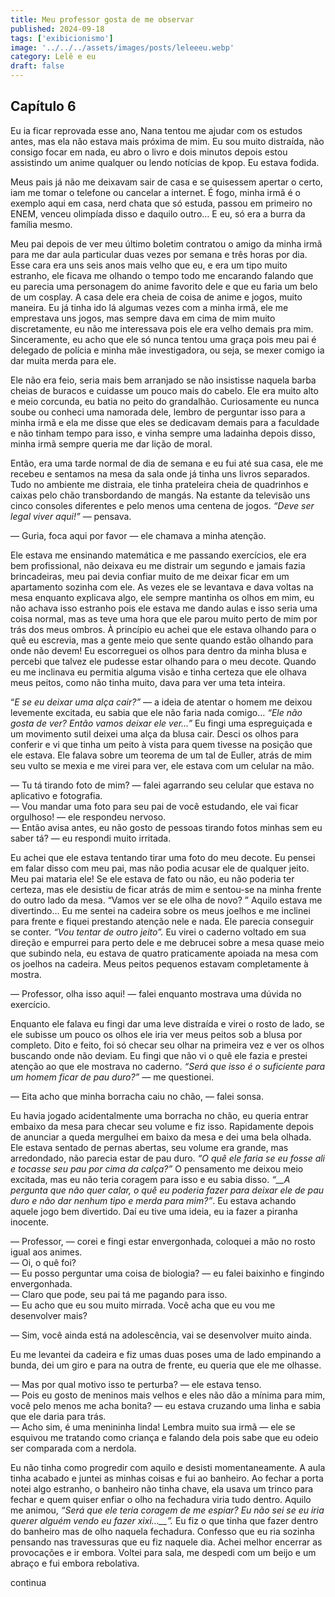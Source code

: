 ```yaml
---
title: Meu professor gosta de me observar
published: 2024-09-18
tags: ['exibicionismo']
image: '../../../assets/images/posts/leleeeu.webp'
category: Lelê e eu
draft: false
---
```


## Capítulo 6

Eu ia ficar reprovada esse ano, Nana tentou me ajudar com os estudos antes, mas ela não estava mais próxima de mim. Eu sou muito distraída, não consigo focar em nada, eu abro o livro e dois minutos depois estou assistindo um anime qualquer ou lendo notícias de kpop. Eu estava fodida.

Meus pais já não me deixavam sair de casa e se quisessem apertar o certo, iam me tomar o telefone ou cancelar a internet. É fogo, minha irmã é o exemplo aqui em casa, nerd chata que só estuda, passou em primeiro no ENEM, venceu olimpíada disso e daquilo outro… E eu, só era a burra da família mesmo.

Meu pai depois de ver meu último boletim contratou o amigo da minha irmã para me dar aula particular duas vezes por semana e três horas por dia. Esse cara era uns seis anos mais velho que eu, e era um tipo muito estranho, ele ficava me olhando o tempo todo me encarando falando que eu parecia uma personagem do anime favorito dele e que eu faria um belo de um cosplay. A casa dele era cheia de coisa de anime e jogos, muito maneira. Eu já tinha ido lá algumas vezes com a minha irmã, ele me emprestava uns jogos, mas sempre dava em cima de mim muito discretamente, eu não me interessava pois ele era velho demais pra mim. Sinceramente, eu acho que ele só nunca tentou uma graça pois meu pai é delegado de polícia e minha mãe investigadora, ou seja, se mexer comigo ia dar muita merda para ele.

Ele não era feio, seria mais bem arranjado se não insistisse naquela barba cheias de buracos e cuidasse um pouco mais do cabelo. Ele era muito alto e meio corcunda, eu batia no peito do grandalhão. Curiosamente eu nunca soube ou conheci uma namorada dele, lembro de perguntar isso para a minha irmã e ela me disse que eles se dedicavam demais para a faculdade e não tinham tempo para isso, e vinha sempre uma ladainha depois disso, minha irmã sempre queria me dar lição de moral.

Então, era uma tarde normal de dia de semana e eu fui até sua casa, ele me recebeu e sentamos na mesa da sala onde já tinha uns livros separados. Tudo no ambiente me distraia, ele tinha prateleira cheia de quadrinhos e caixas pelo chão transbordando de mangás. Na estante da televisão uns cinco consoles diferentes e pelo menos uma centena de jogos. _“Deve ser legal viver aqui!”_ — pensava.

— Guria, foca aqui por favor — ele chamava a minha atenção.

Ele estava me ensinando matemática e me passando exercícios, ele era bem profissional, não deixava eu me distrair um segundo e jamais fazia brincadeiras, meu pai devia confiar muito de me deixar ficar em um apartamento sozinha com ele. As vezes ele se levantava e dava voltas na mesa enquanto explicava algo, ele sempre mantinha os olhos em mim, eu não achava isso estranho pois ele estava me dando aulas e isso seria uma coisa normal, mas as teve uma hora que ele parou muito perto de mim por trás dos meus ombros. À princípio eu achei que ele estava olhando para o quê eu escrevia, mas a gente meio que sente quando estão olhando para onde não devem! Eu escorreguei os olhos para dentro da minha blusa e percebi que talvez ele pudesse estar olhando para o meu decote. Quando eu me inclinava eu permitia alguma visão e tinha certeza que ele olhava meus peitos, como não tinha muito, dava para ver uma teta inteira.

“_E se eu deixar uma alça cair?”_ — a ideia de atentar o homem me deixou levemente excitada, eu sabia que ele não faria nada comigo… _“Ele não gosta de ver? Então vamos deixar ele ver…”_ Eu fingi uma espreguiçada e um movimento sutil deixei uma alça da blusa cair. Desci os olhos para conferir e vi que tinha um peito à vista para quem tivesse na posição que ele estava. Ele falava sobre um teorema de um tal de Euller, atrás de mim seu vulto se mexia e me virei para ver, ele estava com um celular na mão.

— Tu tá tirando foto de mim? — falei agarrando seu celular que estava no aplicativo e fotografia.  
— Vou mandar uma foto para seu pai de você estudando, ele vai ficar orgulhoso! — ele respondeu nervoso.  
— Então avisa antes, eu não gosto de pessoas tirando fotos minhas sem eu saber tá? — eu respondi muito irritada.

Eu achei que ele estava tentando tirar uma foto do meu decote. Eu pensei em falar disso com meu pai, mas não podia acusar ele de qualquer jeito. Meu pai mataria ele! Se ele estava de fato ou não, eu não poderia ter certeza, mas ele desistiu de ficar atrás de mim e sentou-se na minha frente do outro lado da mesa. “Vamos ver se ele olha de novo? ” Aquilo estava me divertindo… Eu me sentei na cadeira sobre os meus joelhos e me inclinei para frente e fiquei prestando atenção nele e nada. Ele parecia conseguir se conter. _“Vou tentar de outro jeito”._ Eu virei o caderno voltado em sua direção e empurrei para perto dele e me debrucei sobre a mesa quase meio que subindo nela, eu estava de quatro praticamente apoiada na mesa com os joelhos na cadeira. Meus peitos pequenos estavam completamente à mostra.

— Professor, olha isso aqui! — falei enquanto mostrava uma dúvida no exercício.

Enquanto ele falava eu fingi dar uma leve distraída e virei o rosto de lado, se ele subisse um pouco os olhos ele iria ver meus peitos sob a blusa por completo. Dito e feito, foi só checar seu olhar na primeira vez e ver os olhos buscando onde não deviam. Eu fingi que não vi o quê ele fazia e prestei atenção ao que ele mostrava no caderno. _“Será que isso é o suficiente para um homem ficar de pau duro?” —_ me questionei.

— Eita acho que minha borracha caiu no chão, — falei sonsa.

Eu havia jogado acidentalmente uma borracha no chão, eu queria entrar embaixo da mesa para checar seu volume e fiz isso. Rapidamente depois de anunciar a queda mergulhei em baixo da mesa e dei uma bela olhada. Ele estava sentado de pernas abertas, seu volume era grande, mas arredondado, não parecia estar de pau duro. _“O quê ele faria se eu fosse ali e tocasse seu pau por cima da calça?”_ O pensamento me deixou meio excitada, mas eu não teria coragem para isso e eu sabia disso. _“\_\_A pergunta que não quer calar, o quê eu poderia fazer para deixar ele de pau duro e não dar nenhum tipo e merda para mim?”_. Eu estava achando aquele jogo bem divertido. Daí eu tive uma ideia, eu ia fazer a piranha inocente.

— Professor, — corei e fingi estar envergonhada, coloquei a mão no rosto igual aos animes.  
— Oi, o quê foi?  
— Eu posso perguntar uma coisa de biologia? — eu falei baixinho e fingindo envergonhada.  
— Claro que pode, seu pai tá me pagando para isso.  
— Eu acho que eu sou muito mirrada. Você acha que eu vou me desenvolver mais?

— Sim, você ainda está na adolescência, vai se desenvolver muito ainda.

Eu me levantei da cadeira e fiz umas duas poses uma de lado empinando a bunda, dei um giro e para na outra de frente, eu queria que ele me olhasse.

— Mas por qual motivo isso te perturba? — ele estava tenso.  
— Pois eu gosto de meninos mais velhos e eles não dão a mínima para mim, você pelo menos me acha bonita? — eu estava cruzando uma linha e sabia que ele daria para trás.  
— Acho sim, é uma menininha linda! Lembra muito sua irmã — ele se esquivou me tratando como criança e falando dela pois sabe que eu odeio ser comparada com a nerdola.

Eu não tinha como progredir com aquilo e desisti momentaneamente. A aula tinha acabado e juntei as minhas coisas e fui ao banheiro. Ao fechar a porta notei algo estranho, o banheiro não tinha chave, ela usava um trinco para fechar e quem quiser enfiar o olho na fechadura viria tudo dentro. Aquilo me animou, _“Será que ele_ _teria coragem de_ _me espiar?_ _Eu não sei se eu iria querer alguém vendo eu fazer xixi…\_\_”._ Eu fiz o que tinha que fazer dentro do banheiro mas de olho naquela fechadura. Confesso que eu ria sozinha pensando nas travessuras que eu fiz naquele dia. Achei melhor encerrar as provocações e ir embora. Voltei para sala, me despedi com um beijo e um abraço e fui embora rebolativa.

continua
